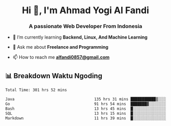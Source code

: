 <h1 align="center">Hi 👋, I'm Ahmad Yogi Al Fandi</h1>
<h3 align="center">A passionate Web Developer From Indonesia</h3>

- 🌱 I’m currently learning **Backend, Linux, And Machine Learning**

- 💬 Ask me about **Freelance and Programming**

- 📫 How to reach me **<alfandi0857@gmail.com>**


## 📊 Breakdown Waktu Ngoding

<!--START_SECTION:waka-->

```txt
Total Time: 301 hrs 52 mins

Java                                   135 hrs 31 mins ███████████▒░░░░░░░░░░░░░   44.67 %
Go                                     91 hrs 54 mins  ███████▓░░░░░░░░░░░░░░░░░   30.29 %
Bash                                   13 hrs 45 mins  █░░░░░░░░░░░░░░░░░░░░░░░░   04.54 %
SQL                                    13 hrs 15 mins  █░░░░░░░░░░░░░░░░░░░░░░░░   04.37 %
Markdown                               11 hrs 39 mins  █░░░░░░░░░░░░░░░░░░░░░░░░   03.84 %
```

<!--END_SECTION:waka-->

